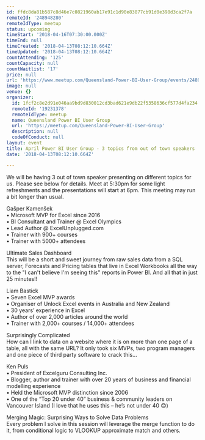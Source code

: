```yaml
---
id: ffdc8da81b587c8d46e7c0821960ab17e91c1d90e83877cb91d0e398d3ca2f7a
remoteId: '248948280'
remoteIdType: meetup
status: upcoming
timeStart: '2018-04-16T07:30:00.000Z'
timeEnd: null
timeCreated: '2018-04-13T08:12:10.664Z'
timeUpdated: '2018-04-13T08:12:10.664Z'
countAttending: '125'
countCapacity: null
countWaitlist: '17'
price: null
url: 'https://www.meetup.com/Queensland-Power-BI-User-Group/events/248948280/'
image: null
venue: {}
organizer:
  id: 1fcf2c8e2d91e046aa9bd9d830012cd3bad621e9db22f5358636cf577d4fa234
  remoteId: '19231378'
  remoteIdType: meetup
  name: Queensland Power BI User Group
  url: 'https://meetup.com/Queensland-Power-BI-User-Group'
  description: null
  codeOfConduct: null
layout: event
title: April Power BI User Group - 3 topics from out of town speakers
date: '2018-04-13T08:12:10.664Z'

---
```

<p>We will be having 3 out of town speaker presenting on different topics for us. Please see below for details. Meet at 5:30pm for some light refreshments and the presentations will start at 6pm. This meeting may run a bit longer than usual.</p> <p>Gašper Kamenšek<br/>• Microsoft MVP for Excel since 2016<br/>• BI Consultant and Trainer @ Excel Olympics<br/>• Lead Author @ ExcelUnplugged.com<br/>• Trainer with 900+ courses<br/>• Trainer with 5000+ attendees</p> <p>Ultimate Sales Dashboard<br/>This will be a short and sweet journey from raw sales data from a SQL server, Forecasts and Pricing tables that live in Excel Workbooks all the way to the "I can't believe I'm seeing this" reports in Power BI. And all that in just 25 minutes!!</p> <p>Liam Bastick<br/>• Seven Excel MVP awards<br/>• Organiser of Unlock Excel events in Australia and New Zealand<br/>• 30 years’ experience in Excel<br/>• Author of over 2,000 articles around the world<br/>• Trainer with 2,000+ courses / 14,000+ attendees</p> <p>Surprisingly Complicated<br/>How can I link to data on a website where it is on more than one page of a table, all with the same URL? It only took six MVPs, two program managers and one piece of third party software to crack this…</p> <p>Ken Puls<br/>• President of Excelguru Consulting Inc.<br/>• Blogger, author and trainer with over 20 years of business and financial modelling experience<br/>• Held the Microsoft MVP distinction since 2006<br/>• One of the “Top 20 under 40” business &amp; community leaders on Vancouver Island (I love that he uses this – he’s not under 40 😊)</p> <p>Merging Magic: Surprising Ways to Solve Data Problems<br/>Every problem I solve in this session will leverage the merge function to do it, from conditional logic to VLOOKUP approximate match and others.</p>
